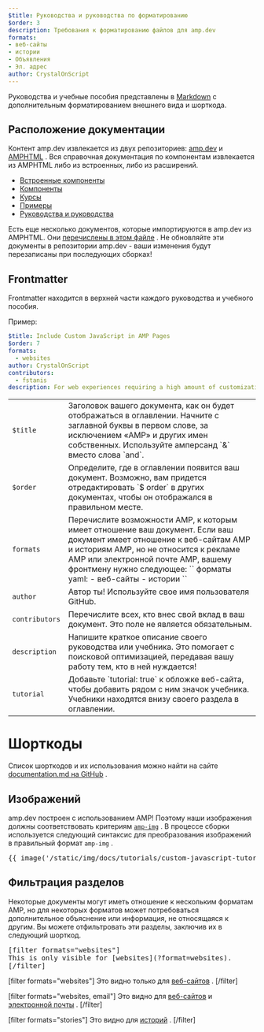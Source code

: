 ```yaml
---
$title: Руководства и руководства по форматированию
$order: 3
description: Требования к форматированию файлов для amp.dev
formats:
- веб-сайты
- истории
- Объявления
- Эл. адрес
author: CrystalOnScript
---
```


Руководства и учебные пособия представлены в [Markdown](https://www.markdownguide.org/) с дополнительным форматированием внешнего вида и шорткода.

## Расположение документации

Контент amp.dev извлекается из двух репозиториев: [amp.dev](https://github.com/ampproject/amp.dev) и [AMPHTML](https://github.com/ampproject/amphtml) . Вся справочная документация по компонентам извлекается из AMPHTML либо из встроенных, либо из расширений.

- [Встроенные компоненты](https://github.com/ampproject/amphtml/tree/master/builtins)
- [Компоненты](https://github.com/ampproject/amphtml/tree/master/extensions)
- [Курсы](https://github.com/ampproject/amp.dev/tree/future/pages/content/amp-dev/documentation/courses)
- [Примеры](https://github.com/ampproject/amp.dev/tree/future/pages/content/amp-dev/documentation/examples)
- [Руководства и руководства](https://github.com/ampproject/amp.dev/tree/future/pages/content/amp-dev/documentation/guides-and-tutorials)

Есть еще несколько документов, которые импортируются в amp.dev из AMPHTML. Они [перечислены в этом файле](https://github.com/ampproject/amp.dev/blob/future/platform/config/imports/spec.json) . Не обновляйте эти документы в репозитории amp.dev - ваши изменения будут перезаписаны при последующих сборках!

## Frontmatter

Frontmatter находится в верхней части каждого руководства и учебного пособия.

Пример:

```yaml
$title: Include Custom JavaScript in AMP Pages
$order: 7
formats:
  - websites
author: CrystalOnScript
contributors:
  - fstanis
description: For web experiences requiring a high amount of customization AMP has created amp-script, a component that allows the use of arbitrary JavaScript on your AMP page without affecting the page's overall performance.
```

<table>
  <tr>
   <td>
    <code>$title</code>
   </td>
   <td>Заголовок вашего документа, как он будет отображаться в оглавлении. Начните с заглавной буквы в первом слове, за исключением «AMP» и других имен собственных. Используйте амперсанд `&` вместо слова `and`.</td>
  </tr>
  <tr>
   <td>
    <code>$order</code>
   </td>
   <td>Определите, где в оглавлении появится ваш документ. Возможно, вам придется отредактировать `$ order` в других документах, чтобы он отображался в правильном месте.</td>
  </tr>
  <tr>
   <td>
    <code>formats</code>
   </td>
   <td>Перечислите возможности AMP, к которым имеет отношение ваш документ. Если ваш документ имеет отношение к веб-сайтам AMP и историям AMP, но не относится к рекламе AMP или электронной почте AMP, вашему фронтмену нужно следующее: `` форматы yaml: - веб-сайты - истории ``</td>
  </tr>
  <tr>
   <td>
<code>author</code>
   </td>
   <td>Автор ты! Используйте свое имя пользователя GitHub.</td>
  </tr>
  <tr>
   <td>
<code>contributors</code>
   </td>
   <td>Перечислите всех, кто внес свой вклад в ваш документ. Это поле не является обязательным.</td>
  </tr>
  <tr>
   <td>
<code>description</code>
   </td>
   <td>Напишите краткое описание своего руководства или учебника. Это помогает с поисковой оптимизацией, передавая вашу работу тем, кто в ней нуждается!</td>
  </tr>
  <tr>
   <td>
<code>tutorial</code>
   </td>
   <td>Добавьте `tutorial: true` к обложке веб-сайта, чтобы добавить рядом с ним значок учебника. Учебники находятся внизу своего раздела в оглавлении.</td>
  </tr>
</table>

# Шорткоды

Список шорткодов и их использования можно найти на сайте [documentation.md на GitHub](https://github.com/ampproject/amp.dev/blob/future/contributing/documentation.md#shortcodes) .

## Изображений

amp.dev построен с использованием AMP! Поэтому наши изображения должны соответствовать критериям [`amp-img`](../../../../documentation/components/reference/amp-img.md) . В процессе сборки используется следующий синтаксис для преобразования изображений в правильный формат `amp-img` .

<div class="ap-m-code-snippet">
<pre>{{ image('/static/img/docs/tutorials/custom-javascript-tutorial/image1.jpg', 500, 369, layout='intrinsic', alt='Image of basic amp script tutorial starter app') }}</pre>
</div>

## Фильтрация разделов

Некоторые документы могут иметь отношение к нескольким форматам AMP, но для некоторых форматов может потребоваться дополнительное объяснение или информация, не относящаяся к другим. Вы можете отфильтровать эти разделы, заключив их в следующий шорткод.

<div class="ap-m-code-snippet">
<pre>&lsqb;filter formats="websites"]<br>This is only visible for [websites](?format=websites).<br>&lsqb;/filter]</pre>
</div>

[filter formats="websites"] Это видно только для [веб-сайтов](?format=websites) . [/filter]

[filter formats="websites, email"] Это видно для [веб-сайтов](?format=websites) и [электронной почты](?format=email) . [/filter]

[filter formats="stories"] Это видно для [историй](?format=stories) . [/filter]
